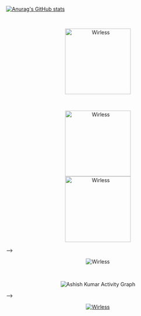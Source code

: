 

[![Anurag's GitHub stats](https://github-readme-stats.vercel.app/api?username=wirless)](https://github.com/anuraghazra/github-readme-stats)


<br>



<p align="center"><img height="180em" src="https://github-profile-summary-cards.vercel.app/api/cards/profile-details?username=Wirless&theme=github_dark" alt="Wirless" align = "center"/></p>

<br>

<p align="center"><img height="180em" src="https://github-readme-stats.vercel.app/api?username=Wirless&hide_border=true&count_private=true&show_icons=true&theme=tokyonight" alt="Wirless" align = "center"/>
<br>
<img height="180em" src="https://github-readme-stats.vercel.app/api/top-langs?username=Wirless&show_icons=true&locale=en&layout=compact&hide_border=true&theme=tokyonight" alt="Wirless" align = "center"/></p> -->


<br>
<p align="center"><img src="https://github-readme-streak-stats.herokuapp.com/?user=Wirless&theme=tokyonight&hide_border=true&stroke=0000&background=0D1117&ring=e05397&fire=e05397&currStreakLabel=e05397" alt="Wirless" /></p>

<br>
<p align="center"<a href="#"><img alt="Ashish Kumar Activity Graph" src="https://activity-graph.herokuapp.com/graph?username=Wirless&bg_color=0D1117&color=e05397&line=e05397&point=FFFFFF&hide_border=true&" /></a></p> -->


<br>
<p align="center"> <a href="https://github.com/Anderson0xFF"><img src="https://github-profile-trophy.vercel.app/?username=Wirless&margin-w=5&theme=tokyonight" alt="Wirless" /></a> </p>
<br>
